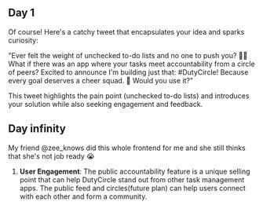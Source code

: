 ## Day 1
Of course! Here's a catchy tweet that encapsulates your idea and sparks curiosity:

"Ever felt the weight of unchecked to-do lists and no one to push you? 📝💡 What if there was an app where your tasks meet accountability from a circle of peers? Excited to announce I'm building just that: #DutyCircle! Because every goal deserves a cheer squad. 🚀 Would you use it?"

This tweet highlights the pain point (unchecked to-do lists) and introduces your solution while also seeking engagement and feedback.

## Day infinity

My friend @zee_knows did this whole frontend for me and she still thinks that she's not job ready 😭


1. **User Engagement**: The public accountability feature is a unique selling point that can help DutyCircle stand out from other task management apps. The public feed and circles(future plan) can help users connect with each other and form a community.
